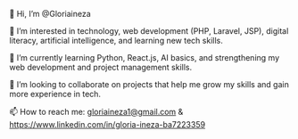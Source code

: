 👋 Hi, I’m @Gloriaineza

👀 I’m interested in technology, web development (PHP, Laravel, JSP), digital literacy, artificial intelligence, and learning new tech skills.

🌱 I’m currently learning Python, React.js, AI basics, and strengthening my web development and project management skills.

💞️ I’m looking to collaborate on projects that help me grow my skills and gain more experience in tech.

📫 How to reach me: gloriaineza1@gmail.com & https://www.linkedin.com/in/gloria-ineza-ba7223359
<!---
Gloriaineza/Gloriaineza is a ✨ special ✨ repository because its `README.md` (this file) appears on your GitHub profile.
You can click the Preview link to take a look at your changes.
--->
